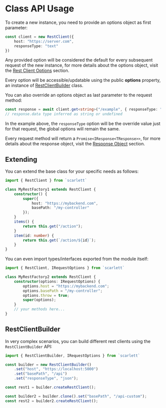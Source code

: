 # Class API Usage

To create a new instance, you need to provide an options object as first parameter:

```typescript
const client = new RestClient({
	host: "https://server.com",
	responseType: "text"
})
```

Any provided option will be considered the default for every subsequent request of the new instance, for more details about the options object, visit the [Rest Client Options](/api/rest-client-options) section.

Every option will be accessible/updatable using the public **options** property, an instance of [RestClientBuilder](#RestClientBuilder) class.

You can also override an options object as last parameter to the request method:

```typescript
const response = await client.get<string>("/example", { responseType: "text" })
// response.data type inferred as string or undefined
```

In the example above, the `responseType` option will be the override value just for that request, the global options will remain the same.

Every request method will return a `Promise<IResponse<TResponse>>`, for more details about the response object, visit the [Response Object](/api/response-object) section.

## Extending

You can extend the base class for your specific needs as follows:

```typescript
import { RestClient } from `scarlett`

class MyRestFactory1 extends RestClient {
	constructor() {
		super({
			host: "https://mybackend.com",
			basePath: "/my-controller"
		});
	}
	items() {
		return this.get("/action");
	}
	item(id: number) {
		return this.get(`/action/${id}`);
	}
}
```

You can even import types/interfaces exported from the module itself:

```typescript
import { RestClient, IRequestOptions } from `scarlett`

class MyRestFactory2 extends RestClient {
	constructor(options: IRequestOptions) {
		options.host = "https://mybackend.com";
		options.basePath = "/my-controller";
		options.throw = true;
		super(options);
	}
	// your methods here...
}
```

## RestClientBuilder

In very complex scenarios, you can build different rest clients using the `RestClientBuilder` API:

```typescript
import { RestClientBuilder, IRequestOptions } from `scarlett`

const builder = new RestClientBuilder()
	.set("host", "https://localhost:5000")
	.set("basePath", "/api")
	.set("responseType", "json");

const rest1 = builder.createRestClient();

const builder2 = builder.clone().set("basePath", "/api-custom");
const rest2 = builder2.createRestClient();
```